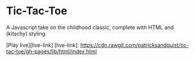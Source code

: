 # Tic-Tac-Toe

A Javascript take on the childhood classic, complete with HTML and (kitschy) styling.

[Play live][live-link]
[live-link]: https://cdn.rawgit.com/patricksandquist/tic-tac-toe/gh-pages/lib/html/index.html
